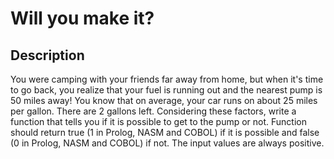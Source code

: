 # Will you make it?

## Description

You were camping with your friends far away from home, but when it's time to go back, you realize that your fuel is running out and the nearest pump is 50 miles away! You know that on average, your car runs on about 25 miles per gallon. There are 2 gallons left. Considering these factors, write a function that tells you if it is possible to get to the pump or not. Function should return true (1 in Prolog, NASM and COBOL) if it is possible and false (0 in Prolog, NASM and COBOL) if not. The input values are always positive.

